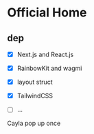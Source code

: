 # Official Home

## dep

- [x] Next.js and React.js
- [x] RainbowKit and wagmi
- [x] layout struct
- [x] TailwindCSS
- [ ] ...


Cayla pop up once


